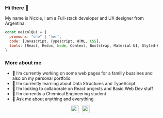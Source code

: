### Hi there 👋

My name is Nicole, I am a Full-stack developer and UX designer from Argentina.

```javascript
const naicolQui = {
  pronouns: "she" | "her",
  code: [Javascript, Typescript, HTML, CSS],
  tools: [React, Redux, Node, Context, Bootstrap, Material-UI, Styled-Components],
}
```
### More about me

- 🔭 I’m currently working on some web pages for a familly bussines and also on my personal portfolio
- 🌱 I’m currently learning about Data Structures and TypeScript
- 👯 I’m looking to collaborate on React projects and Basic Web Dev stuff
- 🤔 I’m currently a Chemical Engineering student
- 💬 Ask me about anything and everything 

<p align="center">
<a href="https://www.linkedin.com/in/nicole-quilmore-8442661a5" target="_blank"><img align="center" src="https://cdn.jsdelivr.net/npm/simple-icons@3.1.0/icons/linkedin.svg" alt="raghav_shukl" height="25" width="25" /></a>&nbsp;&nbsp;
<a href="https://www.instagram.com/nicolequilmore" target="_blank"><img align="center" src="https://cdn.jsdelivr.net/npm/simple-icons@3.0.1/icons/instagram.svg" alt="raghav_shukl" height="25" width="25" /></a>&nbsp;&nbsp;
</p>
